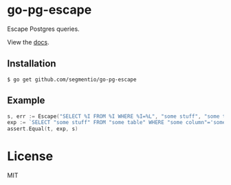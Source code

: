 
# go-pg-escape

 Escape Postgres queries.

 View the [docs](http://godoc.org/github.com/segmentio/go-pg-escape).

## Installation

```
$ go get github.com/segmentio/go-pg-escape
```

## Example

```go
s, err := Escape("SELECT %I FROM %I WHERE %I=%L", "some stuff", "some table", "some column", "some value")
exp := `SELECT "some stuff" FROM "some table" WHERE "some column"='some value'`
assert.Equal(t, exp, s)
```

# License

 MIT
